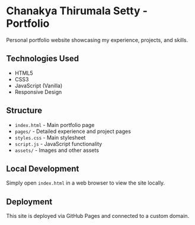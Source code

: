 # Chanakya Thirumala Setty - Portfolio

Personal portfolio website showcasing my experience, projects, and skills.

## Technologies Used
- HTML5
- CSS3
- JavaScript (Vanilla)
- Responsive Design

## Structure
- `index.html` - Main portfolio page
- `pages/` - Detailed experience and project pages
- `styles.css` - Main stylesheet
- `script.js` - JavaScript functionality
- `assets/` - Images and other assets

## Local Development
Simply open `index.html` in a web browser to view the site locally.

## Deployment
This site is deployed via GitHub Pages and connected to a custom domain.
